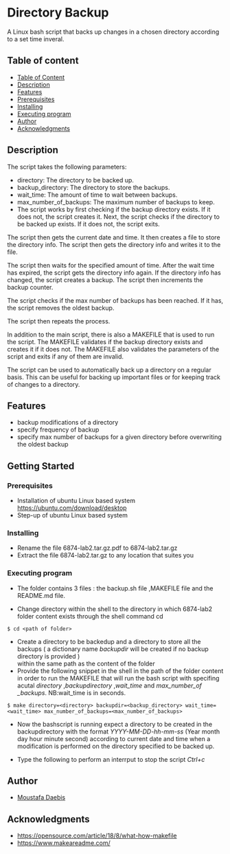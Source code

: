 # Directory Backup

A Linux bash script that backs up changes in a chosen directory according to a set time inveral.
## Table of content
* [Table of Content](#table-of-content)
* [Description](#description)
* [Features](#features)
* [Prerequisites](#prerequisites)
* [Installing](#installing)
* [Executing program](#executing-program)
* [Author](#author)
* [Acknowledgments](#acknowledgments)

## Description

The script takes the following parameters:

* directory: The directory to be backed up.
* backup_directory: The directory to store the backups.
* wait_time: The amount of time to wait between backups.
* max_number_of_backups: The maximum number of backups to keep.
* The script works by first checking if the backup directory exists. If it does not, the script creates it. Next, the script checks if the directory to be backed up exists. If it does not, the script exits.

The script then gets the current date and time. It then creates a file to store the directory info. The script then gets the directory info and writes it to the file.

The script then waits for the specified amount of time. After the wait time has expired, the script gets the directory info again. If the directory info has changed, the script creates a backup. The script then increments the backup counter.

The script checks if the max number of backups has been reached. If it has, the script removes the oldest backup.

The script then repeats the process.

In addition to the main script, there is also a MAKEFILE that is used to run the script. The MAKEFILE validates if the backup directory exists and creates it if it does not. The MAKEFILE also validates the parameters of the script and exits if any of them are invalid.

The script can be used to automatically back up a directory on a regular basis. This can be useful for backing up important files or for keeping track of changes to a directory.

## Features

* backup modifications of a directory 
* specify frequency of backup
* specify max number of backups for  a given directory before overwriting the oldest backup

## Getting Started

### Prerequisites 

* Installation of ubuntu Linux based system
https://ubuntu.com/download/desktop
* Step-up of ubuntu Linux based system

### Installing

* Rename the file 6874-lab2.tar.gz.pdf to 6874-lab2.tar.gz
* Extract the file 6874-lab2.tar.gz to any location that suites you

### Executing program
* The folder contains 3 files : the backup.sh file ,MAKEFILE file and the README.md file.

* Change directory within the shell to the directory in which 6874-lab2 folder content exists through the shell command cd
```
$ cd <path of folder>
```
* Create a directory to be backedup and a directory to store all the backups ( a dictionary name *backupdir* will be created if no backup directory is provided )  
within the same path as the content of the folder
* Provide the following snippet in the shell in the path of the folder content in order to run the MAKEFILE that will run the bash script with specifing acutal *directory* ,*backupdirectory* ,*wait_time* and *max_number_of _backups*.
NB:wait_time is in seconds.
```
$ make directory=<directory> backupdir=<backup_directory> wait_time=<wait_time> max_number_of_backups=<max_number_of_backups>
```
* Now the bashscript is running expect a directory to be created in the backupdirectory with the format *YYYY-MM-DD-hh-mm-ss* (Year month day hour minute second) according to current date and time when a modification is performed on the directory specified to be backed up.

* Type the following to perform an interrput to stop the script *Ctrl+c*

## Author

* [Moustafa Daebis](https://github.com/Moustafa-Daebis)

## Acknowledgments
* https://opensource.com/article/18/8/what-how-makefile
* https://www.makeareadme.com/
